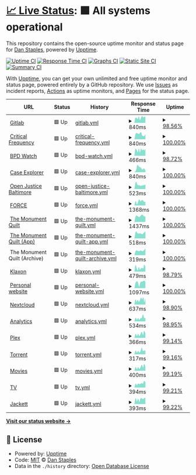 # [📈 Live Status](https://status.acab.enterprises): <!--live status--> **🟩 All systems operational**

This repository contains the open-source uptime monitor and status page for [Dan Staples](https://bpdwatch.com), powered by [Upptime](https://github.com/upptime/upptime).

[![Uptime CI](https://github.com/dismantl/acab-status/workflows/Uptime%20CI/badge.svg)](https://github.com/dismantl/acab-status/actions?query=workflow%3A%22Uptime+CI%22)
[![Response Time CI](https://github.com/dismantl/acab-status/workflows/Response%20Time%20CI/badge.svg)](https://github.com/dismantl/acab-status/actions?query=workflow%3A%22Response+Time+CI%22)
[![Graphs CI](https://github.com/dismantl/acab-status/workflows/Graphs%20CI/badge.svg)](https://github.com/dismantl/acab-status/actions?query=workflow%3A%22Graphs+CI%22)
[![Static Site CI](https://github.com/dismantl/acab-status/workflows/Static%20Site%20CI/badge.svg)](https://github.com/dismantl/acab-status/actions?query=workflow%3A%22Static+Site+CI%22)
[![Summary CI](https://github.com/dismantl/acab-status/workflows/Summary%20CI/badge.svg)](https://github.com/dismantl/acab-status/actions?query=workflow%3A%22Summary+CI%22)

With [Upptime](https://upptime.js.org), you can get your own unlimited and free uptime monitor and status page, powered entirely by a GitHub repository. We use [Issues](https://github.com/dismantl/acab-status/issues) as incident reports, [Actions](https://github.com/dismantl/acab-status/actions) as uptime monitors, and [Pages](https://status.acab.enterprises) for the status page.

<!--start: status pages-->
<!-- This summary is generated by Upptime (https://github.com/upptime/upptime) -->
<!-- Do not edit this manually, your changes will be overwritten -->
<!-- prettier-ignore -->
| URL | Status | History | Response Time | Uptime |
| --- | ------ | ------- | ------------- | ------ |
| <img alt="" src="https://acab.enterprises/uploads/-/system/appearance/favicon/1/acablogosmall.png" height="13"> [Gitlab](https://acab.enterprises) | 🟩 Up | [gitlab.yml](https://github.com/dismantl/acab-status/commits/HEAD/history/gitlab.yml) | <details><summary><img alt="Response time graph" src="./graphs/gitlab/response-time-week.png" height="20"> 840ms</summary><br><a href="https://status.acab.enterprises/history/gitlab"><img alt="Response time 866" src="https://img.shields.io/endpoint?url=https%3A%2F%2Fraw.githubusercontent.com%2Fdismantl%2Facab-status%2FHEAD%2Fapi%2Fgitlab%2Fresponse-time.json"></a><br><a href="https://status.acab.enterprises/history/gitlab"><img alt="24-hour response time 967" src="https://img.shields.io/endpoint?url=https%3A%2F%2Fraw.githubusercontent.com%2Fdismantl%2Facab-status%2FHEAD%2Fapi%2Fgitlab%2Fresponse-time-day.json"></a><br><a href="https://status.acab.enterprises/history/gitlab"><img alt="7-day response time 840" src="https://img.shields.io/endpoint?url=https%3A%2F%2Fraw.githubusercontent.com%2Fdismantl%2Facab-status%2FHEAD%2Fapi%2Fgitlab%2Fresponse-time-week.json"></a><br><a href="https://status.acab.enterprises/history/gitlab"><img alt="30-day response time 1026" src="https://img.shields.io/endpoint?url=https%3A%2F%2Fraw.githubusercontent.com%2Fdismantl%2Facab-status%2FHEAD%2Fapi%2Fgitlab%2Fresponse-time-month.json"></a><br><a href="https://status.acab.enterprises/history/gitlab"><img alt="1-year response time 866" src="https://img.shields.io/endpoint?url=https%3A%2F%2Fraw.githubusercontent.com%2Fdismantl%2Facab-status%2FHEAD%2Fapi%2Fgitlab%2Fresponse-time-year.json"></a></details> | <details><summary><a href="https://status.acab.enterprises/history/gitlab">98.56%</a></summary><a href="https://status.acab.enterprises/history/gitlab"><img alt="All-time uptime 99.71%" src="https://img.shields.io/endpoint?url=https%3A%2F%2Fraw.githubusercontent.com%2Fdismantl%2Facab-status%2FHEAD%2Fapi%2Fgitlab%2Fuptime.json"></a><br><a href="https://status.acab.enterprises/history/gitlab"><img alt="24-hour uptime 100.00%" src="https://img.shields.io/endpoint?url=https%3A%2F%2Fraw.githubusercontent.com%2Fdismantl%2Facab-status%2FHEAD%2Fapi%2Fgitlab%2Fuptime-day.json"></a><br><a href="https://status.acab.enterprises/history/gitlab"><img alt="7-day uptime 98.56%" src="https://img.shields.io/endpoint?url=https%3A%2F%2Fraw.githubusercontent.com%2Fdismantl%2Facab-status%2FHEAD%2Fapi%2Fgitlab%2Fuptime-week.json"></a><br><a href="https://status.acab.enterprises/history/gitlab"><img alt="30-day uptime 99.32%" src="https://img.shields.io/endpoint?url=https%3A%2F%2Fraw.githubusercontent.com%2Fdismantl%2Facab-status%2FHEAD%2Fapi%2Fgitlab%2Fuptime-month.json"></a><br><a href="https://status.acab.enterprises/history/gitlab"><img alt="1-year uptime 99.71%" src="https://img.shields.io/endpoint?url=https%3A%2F%2Fraw.githubusercontent.com%2Fdismantl%2Facab-status%2FHEAD%2Fapi%2Fgitlab%2Fuptime-year.json"></a></details>
| <img alt="" src="https://criticalfrequency.org/favicon-32x32.png" height="13"> [Critical Frequency](https://criticalfrequency.org) | 🟩 Up | [critical-frequency.yml](https://github.com/dismantl/acab-status/commits/HEAD/history/critical-frequency.yml) | <details><summary><img alt="Response time graph" src="./graphs/critical-frequency/response-time-week.png" height="20"> 840ms</summary><br><a href="https://status.acab.enterprises/history/critical-frequency"><img alt="Response time 684" src="https://img.shields.io/endpoint?url=https%3A%2F%2Fraw.githubusercontent.com%2Fdismantl%2Facab-status%2FHEAD%2Fapi%2Fcritical-frequency%2Fresponse-time.json"></a><br><a href="https://status.acab.enterprises/history/critical-frequency"><img alt="24-hour response time 790" src="https://img.shields.io/endpoint?url=https%3A%2F%2Fraw.githubusercontent.com%2Fdismantl%2Facab-status%2FHEAD%2Fapi%2Fcritical-frequency%2Fresponse-time-day.json"></a><br><a href="https://status.acab.enterprises/history/critical-frequency"><img alt="7-day response time 840" src="https://img.shields.io/endpoint?url=https%3A%2F%2Fraw.githubusercontent.com%2Fdismantl%2Facab-status%2FHEAD%2Fapi%2Fcritical-frequency%2Fresponse-time-week.json"></a><br><a href="https://status.acab.enterprises/history/critical-frequency"><img alt="30-day response time 951" src="https://img.shields.io/endpoint?url=https%3A%2F%2Fraw.githubusercontent.com%2Fdismantl%2Facab-status%2FHEAD%2Fapi%2Fcritical-frequency%2Fresponse-time-month.json"></a><br><a href="https://status.acab.enterprises/history/critical-frequency"><img alt="1-year response time 684" src="https://img.shields.io/endpoint?url=https%3A%2F%2Fraw.githubusercontent.com%2Fdismantl%2Facab-status%2FHEAD%2Fapi%2Fcritical-frequency%2Fresponse-time-year.json"></a></details> | <details><summary><a href="https://status.acab.enterprises/history/critical-frequency">100.00%</a></summary><a href="https://status.acab.enterprises/history/critical-frequency"><img alt="All-time uptime 99.98%" src="https://img.shields.io/endpoint?url=https%3A%2F%2Fraw.githubusercontent.com%2Fdismantl%2Facab-status%2FHEAD%2Fapi%2Fcritical-frequency%2Fuptime.json"></a><br><a href="https://status.acab.enterprises/history/critical-frequency"><img alt="24-hour uptime 100.00%" src="https://img.shields.io/endpoint?url=https%3A%2F%2Fraw.githubusercontent.com%2Fdismantl%2Facab-status%2FHEAD%2Fapi%2Fcritical-frequency%2Fuptime-day.json"></a><br><a href="https://status.acab.enterprises/history/critical-frequency"><img alt="7-day uptime 100.00%" src="https://img.shields.io/endpoint?url=https%3A%2F%2Fraw.githubusercontent.com%2Fdismantl%2Facab-status%2FHEAD%2Fapi%2Fcritical-frequency%2Fuptime-week.json"></a><br><a href="https://status.acab.enterprises/history/critical-frequency"><img alt="30-day uptime 99.88%" src="https://img.shields.io/endpoint?url=https%3A%2F%2Fraw.githubusercontent.com%2Fdismantl%2Facab-status%2FHEAD%2Fapi%2Fcritical-frequency%2Fuptime-month.json"></a><br><a href="https://status.acab.enterprises/history/critical-frequency"><img alt="1-year uptime 99.98%" src="https://img.shields.io/endpoint?url=https%3A%2F%2Fraw.githubusercontent.com%2Fdismantl%2Facab-status%2FHEAD%2Fapi%2Fcritical-frequency%2Fuptime-year.json"></a></details>
| <img alt="" src="https://bpdwatch.com/static/icons/favicon-32x32.png" height="13"> [BPD Watch](https://bpdwatch.com) | 🟩 Up | [bpd-watch.yml](https://github.com/dismantl/acab-status/commits/HEAD/history/bpd-watch.yml) | <details><summary><img alt="Response time graph" src="./graphs/bpd-watch/response-time-week.png" height="20"> 466ms</summary><br><a href="https://status.acab.enterprises/history/bpd-watch"><img alt="Response time 471" src="https://img.shields.io/endpoint?url=https%3A%2F%2Fraw.githubusercontent.com%2Fdismantl%2Facab-status%2FHEAD%2Fapi%2Fbpd-watch%2Fresponse-time.json"></a><br><a href="https://status.acab.enterprises/history/bpd-watch"><img alt="24-hour response time 564" src="https://img.shields.io/endpoint?url=https%3A%2F%2Fraw.githubusercontent.com%2Fdismantl%2Facab-status%2FHEAD%2Fapi%2Fbpd-watch%2Fresponse-time-day.json"></a><br><a href="https://status.acab.enterprises/history/bpd-watch"><img alt="7-day response time 466" src="https://img.shields.io/endpoint?url=https%3A%2F%2Fraw.githubusercontent.com%2Fdismantl%2Facab-status%2FHEAD%2Fapi%2Fbpd-watch%2Fresponse-time-week.json"></a><br><a href="https://status.acab.enterprises/history/bpd-watch"><img alt="30-day response time 497" src="https://img.shields.io/endpoint?url=https%3A%2F%2Fraw.githubusercontent.com%2Fdismantl%2Facab-status%2FHEAD%2Fapi%2Fbpd-watch%2Fresponse-time-month.json"></a><br><a href="https://status.acab.enterprises/history/bpd-watch"><img alt="1-year response time 471" src="https://img.shields.io/endpoint?url=https%3A%2F%2Fraw.githubusercontent.com%2Fdismantl%2Facab-status%2FHEAD%2Fapi%2Fbpd-watch%2Fresponse-time-year.json"></a></details> | <details><summary><a href="https://status.acab.enterprises/history/bpd-watch">98.72%</a></summary><a href="https://status.acab.enterprises/history/bpd-watch"><img alt="All-time uptime 99.76%" src="https://img.shields.io/endpoint?url=https%3A%2F%2Fraw.githubusercontent.com%2Fdismantl%2Facab-status%2FHEAD%2Fapi%2Fbpd-watch%2Fuptime.json"></a><br><a href="https://status.acab.enterprises/history/bpd-watch"><img alt="24-hour uptime 100.00%" src="https://img.shields.io/endpoint?url=https%3A%2F%2Fraw.githubusercontent.com%2Fdismantl%2Facab-status%2FHEAD%2Fapi%2Fbpd-watch%2Fuptime-day.json"></a><br><a href="https://status.acab.enterprises/history/bpd-watch"><img alt="7-day uptime 98.72%" src="https://img.shields.io/endpoint?url=https%3A%2F%2Fraw.githubusercontent.com%2Fdismantl%2Facab-status%2FHEAD%2Fapi%2Fbpd-watch%2Fuptime-week.json"></a><br><a href="https://status.acab.enterprises/history/bpd-watch"><img alt="30-day uptime 99.50%" src="https://img.shields.io/endpoint?url=https%3A%2F%2Fraw.githubusercontent.com%2Fdismantl%2Facab-status%2FHEAD%2Fapi%2Fbpd-watch%2Fuptime-month.json"></a><br><a href="https://status.acab.enterprises/history/bpd-watch"><img alt="1-year uptime 99.76%" src="https://img.shields.io/endpoint?url=https%3A%2F%2Fraw.githubusercontent.com%2Fdismantl%2Facab-status%2FHEAD%2Fapi%2Fbpd-watch%2Fuptime-year.json"></a></details>
| <img alt="" src="https://mdcaseexplorer.com/favicon.ico" height="13"> [Case Explorer](https://mdcaseexplorer.com) | 🟩 Up | [case-explorer.yml](https://github.com/dismantl/acab-status/commits/HEAD/history/case-explorer.yml) | <details><summary><img alt="Response time graph" src="./graphs/case-explorer/response-time-week.png" height="20"> 840ms</summary><br><a href="https://status.acab.enterprises/history/case-explorer"><img alt="Response time 824" src="https://img.shields.io/endpoint?url=https%3A%2F%2Fraw.githubusercontent.com%2Fdismantl%2Facab-status%2FHEAD%2Fapi%2Fcase-explorer%2Fresponse-time.json"></a><br><a href="https://status.acab.enterprises/history/case-explorer"><img alt="24-hour response time 406" src="https://img.shields.io/endpoint?url=https%3A%2F%2Fraw.githubusercontent.com%2Fdismantl%2Facab-status%2FHEAD%2Fapi%2Fcase-explorer%2Fresponse-time-day.json"></a><br><a href="https://status.acab.enterprises/history/case-explorer"><img alt="7-day response time 840" src="https://img.shields.io/endpoint?url=https%3A%2F%2Fraw.githubusercontent.com%2Fdismantl%2Facab-status%2FHEAD%2Fapi%2Fcase-explorer%2Fresponse-time-week.json"></a><br><a href="https://status.acab.enterprises/history/case-explorer"><img alt="30-day response time 831" src="https://img.shields.io/endpoint?url=https%3A%2F%2Fraw.githubusercontent.com%2Fdismantl%2Facab-status%2FHEAD%2Fapi%2Fcase-explorer%2Fresponse-time-month.json"></a><br><a href="https://status.acab.enterprises/history/case-explorer"><img alt="1-year response time 824" src="https://img.shields.io/endpoint?url=https%3A%2F%2Fraw.githubusercontent.com%2Fdismantl%2Facab-status%2FHEAD%2Fapi%2Fcase-explorer%2Fresponse-time-year.json"></a></details> | <details><summary><a href="https://status.acab.enterprises/history/case-explorer">100.00%</a></summary><a href="https://status.acab.enterprises/history/case-explorer"><img alt="All-time uptime 100.00%" src="https://img.shields.io/endpoint?url=https%3A%2F%2Fraw.githubusercontent.com%2Fdismantl%2Facab-status%2FHEAD%2Fapi%2Fcase-explorer%2Fuptime.json"></a><br><a href="https://status.acab.enterprises/history/case-explorer"><img alt="24-hour uptime 100.00%" src="https://img.shields.io/endpoint?url=https%3A%2F%2Fraw.githubusercontent.com%2Fdismantl%2Facab-status%2FHEAD%2Fapi%2Fcase-explorer%2Fuptime-day.json"></a><br><a href="https://status.acab.enterprises/history/case-explorer"><img alt="7-day uptime 100.00%" src="https://img.shields.io/endpoint?url=https%3A%2F%2Fraw.githubusercontent.com%2Fdismantl%2Facab-status%2FHEAD%2Fapi%2Fcase-explorer%2Fuptime-week.json"></a><br><a href="https://status.acab.enterprises/history/case-explorer"><img alt="30-day uptime 100.00%" src="https://img.shields.io/endpoint?url=https%3A%2F%2Fraw.githubusercontent.com%2Fdismantl%2Facab-status%2FHEAD%2Fapi%2Fcase-explorer%2Fuptime-month.json"></a><br><a href="https://status.acab.enterprises/history/case-explorer"><img alt="1-year uptime 100.00%" src="https://img.shields.io/endpoint?url=https%3A%2F%2Fraw.githubusercontent.com%2Fdismantl%2Facab-status%2FHEAD%2Fapi%2Fcase-explorer%2Fuptime-year.json"></a></details>
| <img alt="" src="https://openjusticebaltimore.org/favicon-32x32.png" height="13"> [Open Justice Baltimore](https://openjusticebaltimore.org) | 🟩 Up | [open-justice-baltimore.yml](https://github.com/dismantl/acab-status/commits/HEAD/history/open-justice-baltimore.yml) | <details><summary><img alt="Response time graph" src="./graphs/open-justice-baltimore/response-time-week.png" height="20"> 523ms</summary><br><a href="https://status.acab.enterprises/history/open-justice-baltimore"><img alt="Response time 346" src="https://img.shields.io/endpoint?url=https%3A%2F%2Fraw.githubusercontent.com%2Fdismantl%2Facab-status%2FHEAD%2Fapi%2Fopen-justice-baltimore%2Fresponse-time.json"></a><br><a href="https://status.acab.enterprises/history/open-justice-baltimore"><img alt="24-hour response time 543" src="https://img.shields.io/endpoint?url=https%3A%2F%2Fraw.githubusercontent.com%2Fdismantl%2Facab-status%2FHEAD%2Fapi%2Fopen-justice-baltimore%2Fresponse-time-day.json"></a><br><a href="https://status.acab.enterprises/history/open-justice-baltimore"><img alt="7-day response time 523" src="https://img.shields.io/endpoint?url=https%3A%2F%2Fraw.githubusercontent.com%2Fdismantl%2Facab-status%2FHEAD%2Fapi%2Fopen-justice-baltimore%2Fresponse-time-week.json"></a><br><a href="https://status.acab.enterprises/history/open-justice-baltimore"><img alt="30-day response time 413" src="https://img.shields.io/endpoint?url=https%3A%2F%2Fraw.githubusercontent.com%2Fdismantl%2Facab-status%2FHEAD%2Fapi%2Fopen-justice-baltimore%2Fresponse-time-month.json"></a><br><a href="https://status.acab.enterprises/history/open-justice-baltimore"><img alt="1-year response time 346" src="https://img.shields.io/endpoint?url=https%3A%2F%2Fraw.githubusercontent.com%2Fdismantl%2Facab-status%2FHEAD%2Fapi%2Fopen-justice-baltimore%2Fresponse-time-year.json"></a></details> | <details><summary><a href="https://status.acab.enterprises/history/open-justice-baltimore">100.00%</a></summary><a href="https://status.acab.enterprises/history/open-justice-baltimore"><img alt="All-time uptime 99.95%" src="https://img.shields.io/endpoint?url=https%3A%2F%2Fraw.githubusercontent.com%2Fdismantl%2Facab-status%2FHEAD%2Fapi%2Fopen-justice-baltimore%2Fuptime.json"></a><br><a href="https://status.acab.enterprises/history/open-justice-baltimore"><img alt="24-hour uptime 100.00%" src="https://img.shields.io/endpoint?url=https%3A%2F%2Fraw.githubusercontent.com%2Fdismantl%2Facab-status%2FHEAD%2Fapi%2Fopen-justice-baltimore%2Fuptime-day.json"></a><br><a href="https://status.acab.enterprises/history/open-justice-baltimore"><img alt="7-day uptime 100.00%" src="https://img.shields.io/endpoint?url=https%3A%2F%2Fraw.githubusercontent.com%2Fdismantl%2Facab-status%2FHEAD%2Fapi%2Fopen-justice-baltimore%2Fuptime-week.json"></a><br><a href="https://status.acab.enterprises/history/open-justice-baltimore"><img alt="30-day uptime 99.95%" src="https://img.shields.io/endpoint?url=https%3A%2F%2Fraw.githubusercontent.com%2Fdismantl%2Facab-status%2FHEAD%2Fapi%2Fopen-justice-baltimore%2Fuptime-month.json"></a><br><a href="https://status.acab.enterprises/history/open-justice-baltimore"><img alt="1-year uptime 99.95%" src="https://img.shields.io/endpoint?url=https%3A%2F%2Fraw.githubusercontent.com%2Fdismantl%2Facab-status%2FHEAD%2Fapi%2Fopen-justice-baltimore%2Fuptime-year.json"></a></details>
| <img alt="" src="https://upsettingrapeculture.com/favicon-32x32.png" height="13"> [FORCE](https://upsettingrapeculture.com) | 🟩 Up | [force.yml](https://github.com/dismantl/acab-status/commits/HEAD/history/force.yml) | <details><summary><img alt="Response time graph" src="./graphs/force/response-time-week.png" height="20"> 1368ms</summary><br><a href="https://status.acab.enterprises/history/force"><img alt="Response time 1281" src="https://img.shields.io/endpoint?url=https%3A%2F%2Fraw.githubusercontent.com%2Fdismantl%2Facab-status%2FHEAD%2Fapi%2Fforce%2Fresponse-time.json"></a><br><a href="https://status.acab.enterprises/history/force"><img alt="24-hour response time 1259" src="https://img.shields.io/endpoint?url=https%3A%2F%2Fraw.githubusercontent.com%2Fdismantl%2Facab-status%2FHEAD%2Fapi%2Fforce%2Fresponse-time-day.json"></a><br><a href="https://status.acab.enterprises/history/force"><img alt="7-day response time 1368" src="https://img.shields.io/endpoint?url=https%3A%2F%2Fraw.githubusercontent.com%2Fdismantl%2Facab-status%2FHEAD%2Fapi%2Fforce%2Fresponse-time-week.json"></a><br><a href="https://status.acab.enterprises/history/force"><img alt="30-day response time 1513" src="https://img.shields.io/endpoint?url=https%3A%2F%2Fraw.githubusercontent.com%2Fdismantl%2Facab-status%2FHEAD%2Fapi%2Fforce%2Fresponse-time-month.json"></a><br><a href="https://status.acab.enterprises/history/force"><img alt="1-year response time 1281" src="https://img.shields.io/endpoint?url=https%3A%2F%2Fraw.githubusercontent.com%2Fdismantl%2Facab-status%2FHEAD%2Fapi%2Fforce%2Fresponse-time-year.json"></a></details> | <details><summary><a href="https://status.acab.enterprises/history/force">100.00%</a></summary><a href="https://status.acab.enterprises/history/force"><img alt="All-time uptime 99.90%" src="https://img.shields.io/endpoint?url=https%3A%2F%2Fraw.githubusercontent.com%2Fdismantl%2Facab-status%2FHEAD%2Fapi%2Fforce%2Fuptime.json"></a><br><a href="https://status.acab.enterprises/history/force"><img alt="24-hour uptime 100.00%" src="https://img.shields.io/endpoint?url=https%3A%2F%2Fraw.githubusercontent.com%2Fdismantl%2Facab-status%2FHEAD%2Fapi%2Fforce%2Fuptime-day.json"></a><br><a href="https://status.acab.enterprises/history/force"><img alt="7-day uptime 100.00%" src="https://img.shields.io/endpoint?url=https%3A%2F%2Fraw.githubusercontent.com%2Fdismantl%2Facab-status%2FHEAD%2Fapi%2Fforce%2Fuptime-week.json"></a><br><a href="https://status.acab.enterprises/history/force"><img alt="30-day uptime 99.95%" src="https://img.shields.io/endpoint?url=https%3A%2F%2Fraw.githubusercontent.com%2Fdismantl%2Facab-status%2FHEAD%2Fapi%2Fforce%2Fuptime-month.json"></a><br><a href="https://status.acab.enterprises/history/force"><img alt="1-year uptime 99.90%" src="https://img.shields.io/endpoint?url=https%3A%2F%2Fraw.githubusercontent.com%2Fdismantl%2Facab-status%2FHEAD%2Fapi%2Fforce%2Fuptime-year.json"></a></details>
| <img alt="" src="https://themonumentquilt.org/favicon.ico" height="13"> [The Monument Quilt](https://themonumentquilt.org) | 🟩 Up | [the-monument-quilt.yml](https://github.com/dismantl/acab-status/commits/HEAD/history/the-monument-quilt.yml) | <details><summary><img alt="Response time graph" src="./graphs/the-monument-quilt/response-time-week.png" height="20"> 1437ms</summary><br><a href="https://status.acab.enterprises/history/the-monument-quilt"><img alt="Response time 1149" src="https://img.shields.io/endpoint?url=https%3A%2F%2Fraw.githubusercontent.com%2Fdismantl%2Facab-status%2FHEAD%2Fapi%2Fthe-monument-quilt%2Fresponse-time.json"></a><br><a href="https://status.acab.enterprises/history/the-monument-quilt"><img alt="24-hour response time 1278" src="https://img.shields.io/endpoint?url=https%3A%2F%2Fraw.githubusercontent.com%2Fdismantl%2Facab-status%2FHEAD%2Fapi%2Fthe-monument-quilt%2Fresponse-time-day.json"></a><br><a href="https://status.acab.enterprises/history/the-monument-quilt"><img alt="7-day response time 1437" src="https://img.shields.io/endpoint?url=https%3A%2F%2Fraw.githubusercontent.com%2Fdismantl%2Facab-status%2FHEAD%2Fapi%2Fthe-monument-quilt%2Fresponse-time-week.json"></a><br><a href="https://status.acab.enterprises/history/the-monument-quilt"><img alt="30-day response time 1512" src="https://img.shields.io/endpoint?url=https%3A%2F%2Fraw.githubusercontent.com%2Fdismantl%2Facab-status%2FHEAD%2Fapi%2Fthe-monument-quilt%2Fresponse-time-month.json"></a><br><a href="https://status.acab.enterprises/history/the-monument-quilt"><img alt="1-year response time 1149" src="https://img.shields.io/endpoint?url=https%3A%2F%2Fraw.githubusercontent.com%2Fdismantl%2Facab-status%2FHEAD%2Fapi%2Fthe-monument-quilt%2Fresponse-time-year.json"></a></details> | <details><summary><a href="https://status.acab.enterprises/history/the-monument-quilt">100.00%</a></summary><a href="https://status.acab.enterprises/history/the-monument-quilt"><img alt="All-time uptime 97.78%" src="https://img.shields.io/endpoint?url=https%3A%2F%2Fraw.githubusercontent.com%2Fdismantl%2Facab-status%2FHEAD%2Fapi%2Fthe-monument-quilt%2Fuptime.json"></a><br><a href="https://status.acab.enterprises/history/the-monument-quilt"><img alt="24-hour uptime 100.00%" src="https://img.shields.io/endpoint?url=https%3A%2F%2Fraw.githubusercontent.com%2Fdismantl%2Facab-status%2FHEAD%2Fapi%2Fthe-monument-quilt%2Fuptime-day.json"></a><br><a href="https://status.acab.enterprises/history/the-monument-quilt"><img alt="7-day uptime 100.00%" src="https://img.shields.io/endpoint?url=https%3A%2F%2Fraw.githubusercontent.com%2Fdismantl%2Facab-status%2FHEAD%2Fapi%2Fthe-monument-quilt%2Fuptime-week.json"></a><br><a href="https://status.acab.enterprises/history/the-monument-quilt"><img alt="30-day uptime 99.92%" src="https://img.shields.io/endpoint?url=https%3A%2F%2Fraw.githubusercontent.com%2Fdismantl%2Facab-status%2FHEAD%2Fapi%2Fthe-monument-quilt%2Fuptime-month.json"></a><br><a href="https://status.acab.enterprises/history/the-monument-quilt"><img alt="1-year uptime 97.78%" src="https://img.shields.io/endpoint?url=https%3A%2F%2Fraw.githubusercontent.com%2Fdismantl%2Facab-status%2FHEAD%2Fapi%2Fthe-monument-quilt%2Fuptime-year.json"></a></details>
| <img alt="" src="https://app.themonumentquilt.org/favicon.ico" height="13"> [The Monument Quilt (App)](https://app.themonumentquilt.org) | 🟩 Up | [the-monument-quilt-app.yml](https://github.com/dismantl/acab-status/commits/HEAD/history/the-monument-quilt-app.yml) | <details><summary><img alt="Response time graph" src="./graphs/the-monument-quilt-app/response-time-week.png" height="20"> 518ms</summary><br><a href="https://status.acab.enterprises/history/the-monument-quilt-app"><img alt="Response time 392" src="https://img.shields.io/endpoint?url=https%3A%2F%2Fraw.githubusercontent.com%2Fdismantl%2Facab-status%2FHEAD%2Fapi%2Fthe-monument-quilt-app%2Fresponse-time.json"></a><br><a href="https://status.acab.enterprises/history/the-monument-quilt-app"><img alt="24-hour response time 665" src="https://img.shields.io/endpoint?url=https%3A%2F%2Fraw.githubusercontent.com%2Fdismantl%2Facab-status%2FHEAD%2Fapi%2Fthe-monument-quilt-app%2Fresponse-time-day.json"></a><br><a href="https://status.acab.enterprises/history/the-monument-quilt-app"><img alt="7-day response time 518" src="https://img.shields.io/endpoint?url=https%3A%2F%2Fraw.githubusercontent.com%2Fdismantl%2Facab-status%2FHEAD%2Fapi%2Fthe-monument-quilt-app%2Fresponse-time-week.json"></a><br><a href="https://status.acab.enterprises/history/the-monument-quilt-app"><img alt="30-day response time 447" src="https://img.shields.io/endpoint?url=https%3A%2F%2Fraw.githubusercontent.com%2Fdismantl%2Facab-status%2FHEAD%2Fapi%2Fthe-monument-quilt-app%2Fresponse-time-month.json"></a><br><a href="https://status.acab.enterprises/history/the-monument-quilt-app"><img alt="1-year response time 392" src="https://img.shields.io/endpoint?url=https%3A%2F%2Fraw.githubusercontent.com%2Fdismantl%2Facab-status%2FHEAD%2Fapi%2Fthe-monument-quilt-app%2Fresponse-time-year.json"></a></details> | <details><summary><a href="https://status.acab.enterprises/history/the-monument-quilt-app">100.00%</a></summary><a href="https://status.acab.enterprises/history/the-monument-quilt-app"><img alt="All-time uptime 99.94%" src="https://img.shields.io/endpoint?url=https%3A%2F%2Fraw.githubusercontent.com%2Fdismantl%2Facab-status%2FHEAD%2Fapi%2Fthe-monument-quilt-app%2Fuptime.json"></a><br><a href="https://status.acab.enterprises/history/the-monument-quilt-app"><img alt="24-hour uptime 100.00%" src="https://img.shields.io/endpoint?url=https%3A%2F%2Fraw.githubusercontent.com%2Fdismantl%2Facab-status%2FHEAD%2Fapi%2Fthe-monument-quilt-app%2Fuptime-day.json"></a><br><a href="https://status.acab.enterprises/history/the-monument-quilt-app"><img alt="7-day uptime 100.00%" src="https://img.shields.io/endpoint?url=https%3A%2F%2Fraw.githubusercontent.com%2Fdismantl%2Facab-status%2FHEAD%2Fapi%2Fthe-monument-quilt-app%2Fuptime-week.json"></a><br><a href="https://status.acab.enterprises/history/the-monument-quilt-app"><img alt="30-day uptime 99.95%" src="https://img.shields.io/endpoint?url=https%3A%2F%2Fraw.githubusercontent.com%2Fdismantl%2Facab-status%2FHEAD%2Fapi%2Fthe-monument-quilt-app%2Fuptime-month.json"></a><br><a href="https://status.acab.enterprises/history/the-monument-quilt-app"><img alt="1-year uptime 99.94%" src="https://img.shields.io/endpoint?url=https%3A%2F%2Fraw.githubusercontent.com%2Fdismantl%2Facab-status%2FHEAD%2Fapi%2Fthe-monument-quilt-app%2Fuptime-year.json"></a></details>
| <img alt="" src="https://favicons.githubusercontent.com/null" height="13"> The Monument Quilt (Archive) | 🟩 Up | [the-monument-quilt-archive.yml](https://github.com/dismantl/acab-status/commits/HEAD/history/the-monument-quilt-archive.yml) | <details><summary><img alt="Response time graph" src="./graphs/the-monument-quilt-archive/response-time-week.png" height="20"> 319ms</summary><br><a href="https://status.acab.enterprises/history/the-monument-quilt-archive"><img alt="Response time 272" src="https://img.shields.io/endpoint?url=https%3A%2F%2Fraw.githubusercontent.com%2Fdismantl%2Facab-status%2FHEAD%2Fapi%2Fthe-monument-quilt-archive%2Fresponse-time.json"></a><br><a href="https://status.acab.enterprises/history/the-monument-quilt-archive"><img alt="24-hour response time 467" src="https://img.shields.io/endpoint?url=https%3A%2F%2Fraw.githubusercontent.com%2Fdismantl%2Facab-status%2FHEAD%2Fapi%2Fthe-monument-quilt-archive%2Fresponse-time-day.json"></a><br><a href="https://status.acab.enterprises/history/the-monument-quilt-archive"><img alt="7-day response time 319" src="https://img.shields.io/endpoint?url=https%3A%2F%2Fraw.githubusercontent.com%2Fdismantl%2Facab-status%2FHEAD%2Fapi%2Fthe-monument-quilt-archive%2Fresponse-time-week.json"></a><br><a href="https://status.acab.enterprises/history/the-monument-quilt-archive"><img alt="30-day response time 285" src="https://img.shields.io/endpoint?url=https%3A%2F%2Fraw.githubusercontent.com%2Fdismantl%2Facab-status%2FHEAD%2Fapi%2Fthe-monument-quilt-archive%2Fresponse-time-month.json"></a><br><a href="https://status.acab.enterprises/history/the-monument-quilt-archive"><img alt="1-year response time 272" src="https://img.shields.io/endpoint?url=https%3A%2F%2Fraw.githubusercontent.com%2Fdismantl%2Facab-status%2FHEAD%2Fapi%2Fthe-monument-quilt-archive%2Fresponse-time-year.json"></a></details> | <details><summary><a href="https://status.acab.enterprises/history/the-monument-quilt-archive">100.00%</a></summary><a href="https://status.acab.enterprises/history/the-monument-quilt-archive"><img alt="All-time uptime 99.91%" src="https://img.shields.io/endpoint?url=https%3A%2F%2Fraw.githubusercontent.com%2Fdismantl%2Facab-status%2FHEAD%2Fapi%2Fthe-monument-quilt-archive%2Fuptime.json"></a><br><a href="https://status.acab.enterprises/history/the-monument-quilt-archive"><img alt="24-hour uptime 100.00%" src="https://img.shields.io/endpoint?url=https%3A%2F%2Fraw.githubusercontent.com%2Fdismantl%2Facab-status%2FHEAD%2Fapi%2Fthe-monument-quilt-archive%2Fuptime-day.json"></a><br><a href="https://status.acab.enterprises/history/the-monument-quilt-archive"><img alt="7-day uptime 100.00%" src="https://img.shields.io/endpoint?url=https%3A%2F%2Fraw.githubusercontent.com%2Fdismantl%2Facab-status%2FHEAD%2Fapi%2Fthe-monument-quilt-archive%2Fuptime-week.json"></a><br><a href="https://status.acab.enterprises/history/the-monument-quilt-archive"><img alt="30-day uptime 99.95%" src="https://img.shields.io/endpoint?url=https%3A%2F%2Fraw.githubusercontent.com%2Fdismantl%2Facab-status%2FHEAD%2Fapi%2Fthe-monument-quilt-archive%2Fuptime-month.json"></a><br><a href="https://status.acab.enterprises/history/the-monument-quilt-archive"><img alt="1-year uptime 99.91%" src="https://img.shields.io/endpoint?url=https%3A%2F%2Fraw.githubusercontent.com%2Fdismantl%2Facab-status%2FHEAD%2Fapi%2Fthe-monument-quilt-archive%2Fuptime-year.json"></a></details>
| <img alt="" src="https://klaxon.acab.enterprises/favicon.ico" height="13"> [Klaxon](https://klaxon.acab.enterprises) | 🟩 Up | [klaxon.yml](https://github.com/dismantl/acab-status/commits/HEAD/history/klaxon.yml) | <details><summary><img alt="Response time graph" src="./graphs/klaxon/response-time-week.png" height="20"> 479ms</summary><br><a href="https://status.acab.enterprises/history/klaxon"><img alt="Response time 498" src="https://img.shields.io/endpoint?url=https%3A%2F%2Fraw.githubusercontent.com%2Fdismantl%2Facab-status%2FHEAD%2Fapi%2Fklaxon%2Fresponse-time.json"></a><br><a href="https://status.acab.enterprises/history/klaxon"><img alt="24-hour response time 606" src="https://img.shields.io/endpoint?url=https%3A%2F%2Fraw.githubusercontent.com%2Fdismantl%2Facab-status%2FHEAD%2Fapi%2Fklaxon%2Fresponse-time-day.json"></a><br><a href="https://status.acab.enterprises/history/klaxon"><img alt="7-day response time 479" src="https://img.shields.io/endpoint?url=https%3A%2F%2Fraw.githubusercontent.com%2Fdismantl%2Facab-status%2FHEAD%2Fapi%2Fklaxon%2Fresponse-time-week.json"></a><br><a href="https://status.acab.enterprises/history/klaxon"><img alt="30-day response time 548" src="https://img.shields.io/endpoint?url=https%3A%2F%2Fraw.githubusercontent.com%2Fdismantl%2Facab-status%2FHEAD%2Fapi%2Fklaxon%2Fresponse-time-month.json"></a><br><a href="https://status.acab.enterprises/history/klaxon"><img alt="1-year response time 498" src="https://img.shields.io/endpoint?url=https%3A%2F%2Fraw.githubusercontent.com%2Fdismantl%2Facab-status%2FHEAD%2Fapi%2Fklaxon%2Fresponse-time-year.json"></a></details> | <details><summary><a href="https://status.acab.enterprises/history/klaxon">98.79%</a></summary><a href="https://status.acab.enterprises/history/klaxon"><img alt="All-time uptime 99.78%" src="https://img.shields.io/endpoint?url=https%3A%2F%2Fraw.githubusercontent.com%2Fdismantl%2Facab-status%2FHEAD%2Fapi%2Fklaxon%2Fuptime.json"></a><br><a href="https://status.acab.enterprises/history/klaxon"><img alt="24-hour uptime 100.00%" src="https://img.shields.io/endpoint?url=https%3A%2F%2Fraw.githubusercontent.com%2Fdismantl%2Facab-status%2FHEAD%2Fapi%2Fklaxon%2Fuptime-day.json"></a><br><a href="https://status.acab.enterprises/history/klaxon"><img alt="7-day uptime 98.79%" src="https://img.shields.io/endpoint?url=https%3A%2F%2Fraw.githubusercontent.com%2Fdismantl%2Facab-status%2FHEAD%2Fapi%2Fklaxon%2Fuptime-week.json"></a><br><a href="https://status.acab.enterprises/history/klaxon"><img alt="30-day uptime 99.61%" src="https://img.shields.io/endpoint?url=https%3A%2F%2Fraw.githubusercontent.com%2Fdismantl%2Facab-status%2FHEAD%2Fapi%2Fklaxon%2Fuptime-month.json"></a><br><a href="https://status.acab.enterprises/history/klaxon"><img alt="1-year uptime 99.78%" src="https://img.shields.io/endpoint?url=https%3A%2F%2Fraw.githubusercontent.com%2Fdismantl%2Facab-status%2FHEAD%2Fapi%2Fklaxon%2Fuptime-year.json"></a></details>
| <img alt="" src="https://favicons.githubusercontent.com/disman.tl" height="13"> [Personal website](https://disman.tl) | 🟩 Up | [personal-website.yml](https://github.com/dismantl/acab-status/commits/HEAD/history/personal-website.yml) | <details><summary><img alt="Response time graph" src="./graphs/personal-website/response-time-week.png" height="20"> 1097ms</summary><br><a href="https://status.acab.enterprises/history/personal-website"><img alt="Response time 899" src="https://img.shields.io/endpoint?url=https%3A%2F%2Fraw.githubusercontent.com%2Fdismantl%2Facab-status%2FHEAD%2Fapi%2Fpersonal-website%2Fresponse-time.json"></a><br><a href="https://status.acab.enterprises/history/personal-website"><img alt="24-hour response time 1239" src="https://img.shields.io/endpoint?url=https%3A%2F%2Fraw.githubusercontent.com%2Fdismantl%2Facab-status%2FHEAD%2Fapi%2Fpersonal-website%2Fresponse-time-day.json"></a><br><a href="https://status.acab.enterprises/history/personal-website"><img alt="7-day response time 1097" src="https://img.shields.io/endpoint?url=https%3A%2F%2Fraw.githubusercontent.com%2Fdismantl%2Facab-status%2FHEAD%2Fapi%2Fpersonal-website%2Fresponse-time-week.json"></a><br><a href="https://status.acab.enterprises/history/personal-website"><img alt="30-day response time 920" src="https://img.shields.io/endpoint?url=https%3A%2F%2Fraw.githubusercontent.com%2Fdismantl%2Facab-status%2FHEAD%2Fapi%2Fpersonal-website%2Fresponse-time-month.json"></a><br><a href="https://status.acab.enterprises/history/personal-website"><img alt="1-year response time 899" src="https://img.shields.io/endpoint?url=https%3A%2F%2Fraw.githubusercontent.com%2Fdismantl%2Facab-status%2FHEAD%2Fapi%2Fpersonal-website%2Fresponse-time-year.json"></a></details> | <details><summary><a href="https://status.acab.enterprises/history/personal-website">100.00%</a></summary><a href="https://status.acab.enterprises/history/personal-website"><img alt="All-time uptime 99.98%" src="https://img.shields.io/endpoint?url=https%3A%2F%2Fraw.githubusercontent.com%2Fdismantl%2Facab-status%2FHEAD%2Fapi%2Fpersonal-website%2Fuptime.json"></a><br><a href="https://status.acab.enterprises/history/personal-website"><img alt="24-hour uptime 100.00%" src="https://img.shields.io/endpoint?url=https%3A%2F%2Fraw.githubusercontent.com%2Fdismantl%2Facab-status%2FHEAD%2Fapi%2Fpersonal-website%2Fuptime-day.json"></a><br><a href="https://status.acab.enterprises/history/personal-website"><img alt="7-day uptime 100.00%" src="https://img.shields.io/endpoint?url=https%3A%2F%2Fraw.githubusercontent.com%2Fdismantl%2Facab-status%2FHEAD%2Fapi%2Fpersonal-website%2Fuptime-week.json"></a><br><a href="https://status.acab.enterprises/history/personal-website"><img alt="30-day uptime 99.95%" src="https://img.shields.io/endpoint?url=https%3A%2F%2Fraw.githubusercontent.com%2Fdismantl%2Facab-status%2FHEAD%2Fapi%2Fpersonal-website%2Fuptime-month.json"></a><br><a href="https://status.acab.enterprises/history/personal-website"><img alt="1-year uptime 99.98%" src="https://img.shields.io/endpoint?url=https%3A%2F%2Fraw.githubusercontent.com%2Fdismantl%2Facab-status%2FHEAD%2Fapi%2Fpersonal-website%2Fuptime-year.json"></a></details>
| <img alt="" src="https://nextcloud.acab.enterprises/core/img/favicon.ico" height="13"> [Nextcloud](https://nextcloud.acab.enterprises) | 🟩 Up | [nextcloud.yml](https://github.com/dismantl/acab-status/commits/HEAD/history/nextcloud.yml) | <details><summary><img alt="Response time graph" src="./graphs/nextcloud/response-time-week.png" height="20"> 637ms</summary><br><a href="https://status.acab.enterprises/history/nextcloud"><img alt="Response time 624" src="https://img.shields.io/endpoint?url=https%3A%2F%2Fraw.githubusercontent.com%2Fdismantl%2Facab-status%2FHEAD%2Fapi%2Fnextcloud%2Fresponse-time.json"></a><br><a href="https://status.acab.enterprises/history/nextcloud"><img alt="24-hour response time 841" src="https://img.shields.io/endpoint?url=https%3A%2F%2Fraw.githubusercontent.com%2Fdismantl%2Facab-status%2FHEAD%2Fapi%2Fnextcloud%2Fresponse-time-day.json"></a><br><a href="https://status.acab.enterprises/history/nextcloud"><img alt="7-day response time 637" src="https://img.shields.io/endpoint?url=https%3A%2F%2Fraw.githubusercontent.com%2Fdismantl%2Facab-status%2FHEAD%2Fapi%2Fnextcloud%2Fresponse-time-week.json"></a><br><a href="https://status.acab.enterprises/history/nextcloud"><img alt="30-day response time 751" src="https://img.shields.io/endpoint?url=https%3A%2F%2Fraw.githubusercontent.com%2Fdismantl%2Facab-status%2FHEAD%2Fapi%2Fnextcloud%2Fresponse-time-month.json"></a><br><a href="https://status.acab.enterprises/history/nextcloud"><img alt="1-year response time 624" src="https://img.shields.io/endpoint?url=https%3A%2F%2Fraw.githubusercontent.com%2Fdismantl%2Facab-status%2FHEAD%2Fapi%2Fnextcloud%2Fresponse-time-year.json"></a></details> | <details><summary><a href="https://status.acab.enterprises/history/nextcloud">98.90%</a></summary><a href="https://status.acab.enterprises/history/nextcloud"><img alt="All-time uptime 99.81%" src="https://img.shields.io/endpoint?url=https%3A%2F%2Fraw.githubusercontent.com%2Fdismantl%2Facab-status%2FHEAD%2Fapi%2Fnextcloud%2Fuptime.json"></a><br><a href="https://status.acab.enterprises/history/nextcloud"><img alt="24-hour uptime 100.00%" src="https://img.shields.io/endpoint?url=https%3A%2F%2Fraw.githubusercontent.com%2Fdismantl%2Facab-status%2FHEAD%2Fapi%2Fnextcloud%2Fuptime-day.json"></a><br><a href="https://status.acab.enterprises/history/nextcloud"><img alt="7-day uptime 98.90%" src="https://img.shields.io/endpoint?url=https%3A%2F%2Fraw.githubusercontent.com%2Fdismantl%2Facab-status%2FHEAD%2Fapi%2Fnextcloud%2Fuptime-week.json"></a><br><a href="https://status.acab.enterprises/history/nextcloud"><img alt="30-day uptime 99.64%" src="https://img.shields.io/endpoint?url=https%3A%2F%2Fraw.githubusercontent.com%2Fdismantl%2Facab-status%2FHEAD%2Fapi%2Fnextcloud%2Fuptime-month.json"></a><br><a href="https://status.acab.enterprises/history/nextcloud"><img alt="1-year uptime 99.81%" src="https://img.shields.io/endpoint?url=https%3A%2F%2Fraw.githubusercontent.com%2Fdismantl%2Facab-status%2FHEAD%2Fapi%2Fnextcloud%2Fuptime-year.json"></a></details>
| <img alt="" src="https://analytics.acab.enterprises/plugins/CoreHome/images/favicon.png" height="13"> [Analytics](https://analytics.acab.enterprises) | 🟩 Up | [analytics.yml](https://github.com/dismantl/acab-status/commits/HEAD/history/analytics.yml) | <details><summary><img alt="Response time graph" src="./graphs/analytics/response-time-week.png" height="20"> 534ms</summary><br><a href="https://status.acab.enterprises/history/analytics"><img alt="Response time 519" src="https://img.shields.io/endpoint?url=https%3A%2F%2Fraw.githubusercontent.com%2Fdismantl%2Facab-status%2FHEAD%2Fapi%2Fanalytics%2Fresponse-time.json"></a><br><a href="https://status.acab.enterprises/history/analytics"><img alt="24-hour response time 541" src="https://img.shields.io/endpoint?url=https%3A%2F%2Fraw.githubusercontent.com%2Fdismantl%2Facab-status%2FHEAD%2Fapi%2Fanalytics%2Fresponse-time-day.json"></a><br><a href="https://status.acab.enterprises/history/analytics"><img alt="7-day response time 534" src="https://img.shields.io/endpoint?url=https%3A%2F%2Fraw.githubusercontent.com%2Fdismantl%2Facab-status%2FHEAD%2Fapi%2Fanalytics%2Fresponse-time-week.json"></a><br><a href="https://status.acab.enterprises/history/analytics"><img alt="30-day response time 595" src="https://img.shields.io/endpoint?url=https%3A%2F%2Fraw.githubusercontent.com%2Fdismantl%2Facab-status%2FHEAD%2Fapi%2Fanalytics%2Fresponse-time-month.json"></a><br><a href="https://status.acab.enterprises/history/analytics"><img alt="1-year response time 519" src="https://img.shields.io/endpoint?url=https%3A%2F%2Fraw.githubusercontent.com%2Fdismantl%2Facab-status%2FHEAD%2Fapi%2Fanalytics%2Fresponse-time-year.json"></a></details> | <details><summary><a href="https://status.acab.enterprises/history/analytics">98.95%</a></summary><a href="https://status.acab.enterprises/history/analytics"><img alt="All-time uptime 97.51%" src="https://img.shields.io/endpoint?url=https%3A%2F%2Fraw.githubusercontent.com%2Fdismantl%2Facab-status%2FHEAD%2Fapi%2Fanalytics%2Fuptime.json"></a><br><a href="https://status.acab.enterprises/history/analytics"><img alt="24-hour uptime 100.00%" src="https://img.shields.io/endpoint?url=https%3A%2F%2Fraw.githubusercontent.com%2Fdismantl%2Facab-status%2FHEAD%2Fapi%2Fanalytics%2Fuptime-day.json"></a><br><a href="https://status.acab.enterprises/history/analytics"><img alt="7-day uptime 98.95%" src="https://img.shields.io/endpoint?url=https%3A%2F%2Fraw.githubusercontent.com%2Fdismantl%2Facab-status%2FHEAD%2Fapi%2Fanalytics%2Fuptime-week.json"></a><br><a href="https://status.acab.enterprises/history/analytics"><img alt="30-day uptime 99.67%" src="https://img.shields.io/endpoint?url=https%3A%2F%2Fraw.githubusercontent.com%2Fdismantl%2Facab-status%2FHEAD%2Fapi%2Fanalytics%2Fuptime-month.json"></a><br><a href="https://status.acab.enterprises/history/analytics"><img alt="1-year uptime 97.51%" src="https://img.shields.io/endpoint?url=https%3A%2F%2Fraw.githubusercontent.com%2Fdismantl%2Facab-status%2FHEAD%2Fapi%2Fanalytics%2Fuptime-year.json"></a></details>
| <img alt="" src="https://plex.acab.enterprises/web/favicon.ico" height="13"> [Plex](https://plex.acab.enterprises/web/index.html) | 🟩 Up | [plex.yml](https://github.com/dismantl/acab-status/commits/HEAD/history/plex.yml) | <details><summary><img alt="Response time graph" src="./graphs/plex/response-time-week.png" height="20"> 366ms</summary><br><a href="https://status.acab.enterprises/history/plex"><img alt="Response time 357" src="https://img.shields.io/endpoint?url=https%3A%2F%2Fraw.githubusercontent.com%2Fdismantl%2Facab-status%2FHEAD%2Fapi%2Fplex%2Fresponse-time.json"></a><br><a href="https://status.acab.enterprises/history/plex"><img alt="24-hour response time 401" src="https://img.shields.io/endpoint?url=https%3A%2F%2Fraw.githubusercontent.com%2Fdismantl%2Facab-status%2FHEAD%2Fapi%2Fplex%2Fresponse-time-day.json"></a><br><a href="https://status.acab.enterprises/history/plex"><img alt="7-day response time 366" src="https://img.shields.io/endpoint?url=https%3A%2F%2Fraw.githubusercontent.com%2Fdismantl%2Facab-status%2FHEAD%2Fapi%2Fplex%2Fresponse-time-week.json"></a><br><a href="https://status.acab.enterprises/history/plex"><img alt="30-day response time 564" src="https://img.shields.io/endpoint?url=https%3A%2F%2Fraw.githubusercontent.com%2Fdismantl%2Facab-status%2FHEAD%2Fapi%2Fplex%2Fresponse-time-month.json"></a><br><a href="https://status.acab.enterprises/history/plex"><img alt="1-year response time 357" src="https://img.shields.io/endpoint?url=https%3A%2F%2Fraw.githubusercontent.com%2Fdismantl%2Facab-status%2FHEAD%2Fapi%2Fplex%2Fresponse-time-year.json"></a></details> | <details><summary><a href="https://status.acab.enterprises/history/plex">99.14%</a></summary><a href="https://status.acab.enterprises/history/plex"><img alt="All-time uptime 99.48%" src="https://img.shields.io/endpoint?url=https%3A%2F%2Fraw.githubusercontent.com%2Fdismantl%2Facab-status%2FHEAD%2Fapi%2Fplex%2Fuptime.json"></a><br><a href="https://status.acab.enterprises/history/plex"><img alt="24-hour uptime 100.00%" src="https://img.shields.io/endpoint?url=https%3A%2F%2Fraw.githubusercontent.com%2Fdismantl%2Facab-status%2FHEAD%2Fapi%2Fplex%2Fuptime-day.json"></a><br><a href="https://status.acab.enterprises/history/plex"><img alt="7-day uptime 99.14%" src="https://img.shields.io/endpoint?url=https%3A%2F%2Fraw.githubusercontent.com%2Fdismantl%2Facab-status%2FHEAD%2Fapi%2Fplex%2Fuptime-week.json"></a><br><a href="https://status.acab.enterprises/history/plex"><img alt="30-day uptime 99.76%" src="https://img.shields.io/endpoint?url=https%3A%2F%2Fraw.githubusercontent.com%2Fdismantl%2Facab-status%2FHEAD%2Fapi%2Fplex%2Fuptime-month.json"></a><br><a href="https://status.acab.enterprises/history/plex"><img alt="1-year uptime 99.48%" src="https://img.shields.io/endpoint?url=https%3A%2F%2Fraw.githubusercontent.com%2Fdismantl%2Facab-status%2FHEAD%2Fapi%2Fplex%2Fuptime-year.json"></a></details>
| <img alt="" src="https://torrent.acab.enterprises/icons/deluge-32.png" height="13"> [Torrent](https://torrent.acab.enterprises) | 🟩 Up | [torrent.yml](https://github.com/dismantl/acab-status/commits/HEAD/history/torrent.yml) | <details><summary><img alt="Response time graph" src="./graphs/torrent/response-time-week.png" height="20"> 317ms</summary><br><a href="https://status.acab.enterprises/history/torrent"><img alt="Response time 292" src="https://img.shields.io/endpoint?url=https%3A%2F%2Fraw.githubusercontent.com%2Fdismantl%2Facab-status%2FHEAD%2Fapi%2Ftorrent%2Fresponse-time.json"></a><br><a href="https://status.acab.enterprises/history/torrent"><img alt="24-hour response time 341" src="https://img.shields.io/endpoint?url=https%3A%2F%2Fraw.githubusercontent.com%2Fdismantl%2Facab-status%2FHEAD%2Fapi%2Ftorrent%2Fresponse-time-day.json"></a><br><a href="https://status.acab.enterprises/history/torrent"><img alt="7-day response time 317" src="https://img.shields.io/endpoint?url=https%3A%2F%2Fraw.githubusercontent.com%2Fdismantl%2Facab-status%2FHEAD%2Fapi%2Ftorrent%2Fresponse-time-week.json"></a><br><a href="https://status.acab.enterprises/history/torrent"><img alt="30-day response time 304" src="https://img.shields.io/endpoint?url=https%3A%2F%2Fraw.githubusercontent.com%2Fdismantl%2Facab-status%2FHEAD%2Fapi%2Ftorrent%2Fresponse-time-month.json"></a><br><a href="https://status.acab.enterprises/history/torrent"><img alt="1-year response time 292" src="https://img.shields.io/endpoint?url=https%3A%2F%2Fraw.githubusercontent.com%2Fdismantl%2Facab-status%2FHEAD%2Fapi%2Ftorrent%2Fresponse-time-year.json"></a></details> | <details><summary><a href="https://status.acab.enterprises/history/torrent">99.16%</a></summary><a href="https://status.acab.enterprises/history/torrent"><img alt="All-time uptime 99.78%" src="https://img.shields.io/endpoint?url=https%3A%2F%2Fraw.githubusercontent.com%2Fdismantl%2Facab-status%2FHEAD%2Fapi%2Ftorrent%2Fuptime.json"></a><br><a href="https://status.acab.enterprises/history/torrent"><img alt="24-hour uptime 100.00%" src="https://img.shields.io/endpoint?url=https%3A%2F%2Fraw.githubusercontent.com%2Fdismantl%2Facab-status%2FHEAD%2Fapi%2Ftorrent%2Fuptime-day.json"></a><br><a href="https://status.acab.enterprises/history/torrent"><img alt="7-day uptime 99.16%" src="https://img.shields.io/endpoint?url=https%3A%2F%2Fraw.githubusercontent.com%2Fdismantl%2Facab-status%2FHEAD%2Fapi%2Ftorrent%2Fuptime-week.json"></a><br><a href="https://status.acab.enterprises/history/torrent"><img alt="30-day uptime 99.77%" src="https://img.shields.io/endpoint?url=https%3A%2F%2Fraw.githubusercontent.com%2Fdismantl%2Facab-status%2FHEAD%2Fapi%2Ftorrent%2Fuptime-month.json"></a><br><a href="https://status.acab.enterprises/history/torrent"><img alt="1-year uptime 99.78%" src="https://img.shields.io/endpoint?url=https%3A%2F%2Fraw.githubusercontent.com%2Fdismantl%2Facab-status%2FHEAD%2Fapi%2Ftorrent%2Fuptime-year.json"></a></details>
| <img alt="" src="https://movies.acab.enterprises/Content/Images/Icons/favicon-32x32.png" height="13"> [Movies](https://movies.acab.enterprises) | 🟩 Up | [movies.yml](https://github.com/dismantl/acab-status/commits/HEAD/history/movies.yml) | <details><summary><img alt="Response time graph" src="./graphs/movies/response-time-week.png" height="20"> 400ms</summary><br><a href="https://status.acab.enterprises/history/movies"><img alt="Response time 389" src="https://img.shields.io/endpoint?url=https%3A%2F%2Fraw.githubusercontent.com%2Fdismantl%2Facab-status%2FHEAD%2Fapi%2Fmovies%2Fresponse-time.json"></a><br><a href="https://status.acab.enterprises/history/movies"><img alt="24-hour response time 416" src="https://img.shields.io/endpoint?url=https%3A%2F%2Fraw.githubusercontent.com%2Fdismantl%2Facab-status%2FHEAD%2Fapi%2Fmovies%2Fresponse-time-day.json"></a><br><a href="https://status.acab.enterprises/history/movies"><img alt="7-day response time 400" src="https://img.shields.io/endpoint?url=https%3A%2F%2Fraw.githubusercontent.com%2Fdismantl%2Facab-status%2FHEAD%2Fapi%2Fmovies%2Fresponse-time-week.json"></a><br><a href="https://status.acab.enterprises/history/movies"><img alt="30-day response time 402" src="https://img.shields.io/endpoint?url=https%3A%2F%2Fraw.githubusercontent.com%2Fdismantl%2Facab-status%2FHEAD%2Fapi%2Fmovies%2Fresponse-time-month.json"></a><br><a href="https://status.acab.enterprises/history/movies"><img alt="1-year response time 389" src="https://img.shields.io/endpoint?url=https%3A%2F%2Fraw.githubusercontent.com%2Fdismantl%2Facab-status%2FHEAD%2Fapi%2Fmovies%2Fresponse-time-year.json"></a></details> | <details><summary><a href="https://status.acab.enterprises/history/movies">99.19%</a></summary><a href="https://status.acab.enterprises/history/movies"><img alt="All-time uptime 99.82%" src="https://img.shields.io/endpoint?url=https%3A%2F%2Fraw.githubusercontent.com%2Fdismantl%2Facab-status%2FHEAD%2Fapi%2Fmovies%2Fuptime.json"></a><br><a href="https://status.acab.enterprises/history/movies"><img alt="24-hour uptime 100.00%" src="https://img.shields.io/endpoint?url=https%3A%2F%2Fraw.githubusercontent.com%2Fdismantl%2Facab-status%2FHEAD%2Fapi%2Fmovies%2Fuptime-day.json"></a><br><a href="https://status.acab.enterprises/history/movies"><img alt="7-day uptime 99.19%" src="https://img.shields.io/endpoint?url=https%3A%2F%2Fraw.githubusercontent.com%2Fdismantl%2Facab-status%2FHEAD%2Fapi%2Fmovies%2Fuptime-week.json"></a><br><a href="https://status.acab.enterprises/history/movies"><img alt="30-day uptime 99.81%" src="https://img.shields.io/endpoint?url=https%3A%2F%2Fraw.githubusercontent.com%2Fdismantl%2Facab-status%2FHEAD%2Fapi%2Fmovies%2Fuptime-month.json"></a><br><a href="https://status.acab.enterprises/history/movies"><img alt="1-year uptime 99.82%" src="https://img.shields.io/endpoint?url=https%3A%2F%2Fraw.githubusercontent.com%2Fdismantl%2Facab-status%2FHEAD%2Fapi%2Fmovies%2Fuptime-year.json"></a></details>
| <img alt="" src="https://tv.acab.enterprises/Content/Images/Icons/favicon-32x32.png" height="13"> [TV](https://tv.acab.enterprises) | 🟩 Up | [tv.yml](https://github.com/dismantl/acab-status/commits/HEAD/history/tv.yml) | <details><summary><img alt="Response time graph" src="./graphs/tv/response-time-week.png" height="20"> 394ms</summary><br><a href="https://status.acab.enterprises/history/tv"><img alt="Response time 414" src="https://img.shields.io/endpoint?url=https%3A%2F%2Fraw.githubusercontent.com%2Fdismantl%2Facab-status%2FHEAD%2Fapi%2Ftv%2Fresponse-time.json"></a><br><a href="https://status.acab.enterprises/history/tv"><img alt="24-hour response time 514" src="https://img.shields.io/endpoint?url=https%3A%2F%2Fraw.githubusercontent.com%2Fdismantl%2Facab-status%2FHEAD%2Fapi%2Ftv%2Fresponse-time-day.json"></a><br><a href="https://status.acab.enterprises/history/tv"><img alt="7-day response time 394" src="https://img.shields.io/endpoint?url=https%3A%2F%2Fraw.githubusercontent.com%2Fdismantl%2Facab-status%2FHEAD%2Fapi%2Ftv%2Fresponse-time-week.json"></a><br><a href="https://status.acab.enterprises/history/tv"><img alt="30-day response time 388" src="https://img.shields.io/endpoint?url=https%3A%2F%2Fraw.githubusercontent.com%2Fdismantl%2Facab-status%2FHEAD%2Fapi%2Ftv%2Fresponse-time-month.json"></a><br><a href="https://status.acab.enterprises/history/tv"><img alt="1-year response time 414" src="https://img.shields.io/endpoint?url=https%3A%2F%2Fraw.githubusercontent.com%2Fdismantl%2Facab-status%2FHEAD%2Fapi%2Ftv%2Fresponse-time-year.json"></a></details> | <details><summary><a href="https://status.acab.enterprises/history/tv">99.21%</a></summary><a href="https://status.acab.enterprises/history/tv"><img alt="All-time uptime 99.83%" src="https://img.shields.io/endpoint?url=https%3A%2F%2Fraw.githubusercontent.com%2Fdismantl%2Facab-status%2FHEAD%2Fapi%2Ftv%2Fuptime.json"></a><br><a href="https://status.acab.enterprises/history/tv"><img alt="24-hour uptime 100.00%" src="https://img.shields.io/endpoint?url=https%3A%2F%2Fraw.githubusercontent.com%2Fdismantl%2Facab-status%2FHEAD%2Fapi%2Ftv%2Fuptime-day.json"></a><br><a href="https://status.acab.enterprises/history/tv"><img alt="7-day uptime 99.21%" src="https://img.shields.io/endpoint?url=https%3A%2F%2Fraw.githubusercontent.com%2Fdismantl%2Facab-status%2FHEAD%2Fapi%2Ftv%2Fuptime-week.json"></a><br><a href="https://status.acab.enterprises/history/tv"><img alt="30-day uptime 99.82%" src="https://img.shields.io/endpoint?url=https%3A%2F%2Fraw.githubusercontent.com%2Fdismantl%2Facab-status%2FHEAD%2Fapi%2Ftv%2Fuptime-month.json"></a><br><a href="https://status.acab.enterprises/history/tv"><img alt="1-year uptime 99.83%" src="https://img.shields.io/endpoint?url=https%3A%2F%2Fraw.githubusercontent.com%2Fdismantl%2Facab-status%2FHEAD%2Fapi%2Ftv%2Fuptime-year.json"></a></details>
| <img alt="" src="https://jackett.acab.enterprises/favicon.ico" height="13"> [Jackett](https://jackett.acab.enterprises) | 🟩 Up | [jackett.yml](https://github.com/dismantl/acab-status/commits/HEAD/history/jackett.yml) | <details><summary><img alt="Response time graph" src="./graphs/jackett/response-time-week.png" height="20"> 393ms</summary><br><a href="https://status.acab.enterprises/history/jackett"><img alt="Response time 422" src="https://img.shields.io/endpoint?url=https%3A%2F%2Fraw.githubusercontent.com%2Fdismantl%2Facab-status%2FHEAD%2Fapi%2Fjackett%2Fresponse-time.json"></a><br><a href="https://status.acab.enterprises/history/jackett"><img alt="24-hour response time 515" src="https://img.shields.io/endpoint?url=https%3A%2F%2Fraw.githubusercontent.com%2Fdismantl%2Facab-status%2FHEAD%2Fapi%2Fjackett%2Fresponse-time-day.json"></a><br><a href="https://status.acab.enterprises/history/jackett"><img alt="7-day response time 393" src="https://img.shields.io/endpoint?url=https%3A%2F%2Fraw.githubusercontent.com%2Fdismantl%2Facab-status%2FHEAD%2Fapi%2Fjackett%2Fresponse-time-week.json"></a><br><a href="https://status.acab.enterprises/history/jackett"><img alt="30-day response time 416" src="https://img.shields.io/endpoint?url=https%3A%2F%2Fraw.githubusercontent.com%2Fdismantl%2Facab-status%2FHEAD%2Fapi%2Fjackett%2Fresponse-time-month.json"></a><br><a href="https://status.acab.enterprises/history/jackett"><img alt="1-year response time 422" src="https://img.shields.io/endpoint?url=https%3A%2F%2Fraw.githubusercontent.com%2Fdismantl%2Facab-status%2FHEAD%2Fapi%2Fjackett%2Fresponse-time-year.json"></a></details> | <details><summary><a href="https://status.acab.enterprises/history/jackett">99.22%</a></summary><a href="https://status.acab.enterprises/history/jackett"><img alt="All-time uptime 99.81%" src="https://img.shields.io/endpoint?url=https%3A%2F%2Fraw.githubusercontent.com%2Fdismantl%2Facab-status%2FHEAD%2Fapi%2Fjackett%2Fuptime.json"></a><br><a href="https://status.acab.enterprises/history/jackett"><img alt="24-hour uptime 100.00%" src="https://img.shields.io/endpoint?url=https%3A%2F%2Fraw.githubusercontent.com%2Fdismantl%2Facab-status%2FHEAD%2Fapi%2Fjackett%2Fuptime-day.json"></a><br><a href="https://status.acab.enterprises/history/jackett"><img alt="7-day uptime 99.22%" src="https://img.shields.io/endpoint?url=https%3A%2F%2Fraw.githubusercontent.com%2Fdismantl%2Facab-status%2FHEAD%2Fapi%2Fjackett%2Fuptime-week.json"></a><br><a href="https://status.acab.enterprises/history/jackett"><img alt="30-day uptime 99.82%" src="https://img.shields.io/endpoint?url=https%3A%2F%2Fraw.githubusercontent.com%2Fdismantl%2Facab-status%2FHEAD%2Fapi%2Fjackett%2Fuptime-month.json"></a><br><a href="https://status.acab.enterprises/history/jackett"><img alt="1-year uptime 99.81%" src="https://img.shields.io/endpoint?url=https%3A%2F%2Fraw.githubusercontent.com%2Fdismantl%2Facab-status%2FHEAD%2Fapi%2Fjackett%2Fuptime-year.json"></a></details>

<!--end: status pages-->

[**Visit our status website →**](https://status.acab.enterprises)

## 📄 License

- Powered by: [Upptime](https://github.com/upptime/upptime)
- Code: [MIT](./LICENSE) © [Dan Staples](https://bpdwatch.com)
- Data in the `./history` directory: [Open Database License](https://opendatacommons.org/licenses/odbl/1-0/)

